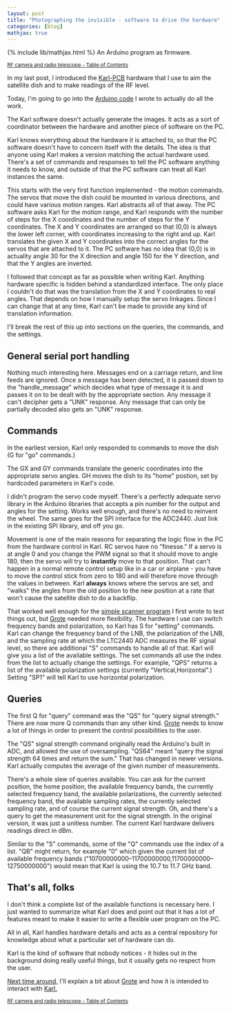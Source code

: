 ```yaml
---
layout: post
title: "Photographing the invisible - software to drive the hardware"
categories: [blog]
mathjax: true
---
```

{% include lib/mathjax.html %}
An Arduino program as firmware. 

<sub>[RF camera and radio telescope - Table of Contents](3-rfcamera-toc)</sub>

In my last post, I introduced the [Karl-PCB](https://github.com/JosephEoff/Karl-PCB) hardware that I use to aim the satellite dish and to make readings of the RF level.

Today, I'm going to go into the [Arduino code](https://github.com/JosephEoff/Karl) I wrote to actually do all the work. 

The Karl software doesn't actually generate the images.  It acts as a sort of coordinator between the hardware and another piece of software on the PC.

Karl knows everything about the hardware it is attached to, so that the PC software doesn't have to concern itself with the details.  The idea is that anyone using Karl makes a version matching the actual hardware used.  There's a set of commands and responses to tell the PC software anything it needs to know, and outside of that the PC software can treat all Karl instances the same.

This starts with the very first function implemented - the motion commands.  The servos that move the dish could be mounted in various directions, and could have various motion ranges.  Karl abstracts all of that away.  The PC software asks Karl for the motion range, and Karl responds with the number of steps for the X coordinates and the number of steps for the Y coordinates.  The X and Y coordinates are arranged so that (0,0) is always the lower left corner, with coordinates increasing to the right and up.  Karl translates the given X and Y coordinates into the correct angles for the servos that are attached to it.  The PC software has no idea that (0,0) is in actuality angle 30 for the X direction and angle 150 for the Y direction, and that the Y angles are inverted.

I followed that concept as far as possible when writing Karl.  Anything hardware specific is hidden behind a standardized interface.  The only place I couldn't do that was the translation from the X and Y coordinates to real angles.  That depends on how I manually setup the servo linkages.  Since I can change that at any time, Karl can't be made to provide any kind of translation information.

I'll break the rest of this up into sections on the queries, the commands, and the settings.

## General serial port handling

Nothing much interesting here.  Messages end on a carriage return, and line feeds are ignored.  Once a message has been detected, it is passed down to the "handle_message" which decides what type of message it is and passes it on to be dealt with by the appropriate section.  Any message it can't decipher gets a "UNK" response.  Any message that can only be partially decoded also gets an "UNK" response.

## Commands

In the earliest version, Karl only responded to commands to move the dish (G for "go" commands.)

The GX and GY commands translate the generic coordinates into the appropriate servo angles.  GH moves the dish to its "home" postion, set by hardcoded parameters in Karl's code.

I didn't program the servo code myself.  There's a perfectly adequate servo library in the Arduino libraries that accepts a pin number for the output and angles for the setting.  Works well enough, and there's no need to reinvent the wheel.  The same goes for the SPI interface for the ADC2440.  Just link in the existing SPI library, and off you go.

Movement is one of the main reasons for separating the logic flow in the PC from the hardware control in Karl.  RC servos have no "finesse."  If a servo is at angle 0 and you change the PWM signal so that it should move to angle 180, then the servo will try to **instantly** move to that position.  That can't happen in a normal remote control setup like in a car or airplane - you have to move the control stick from zero to 180 and will therefore move through the values in between.  Karl **always** knows where the servos are set, and "walks" the angles from the old position to the new position at a rate that won't cause the satellite dish to do a backflip.

That worked well enough for the [simple scanner program](https://github.com/JosephEoff/scanner) I first wrote to test things out, but [Grote](https://github.com/JosephEoff/Grote) needed more flexibility.  The hardware I use can switch frequency bands and polarization, so Karl has S for "setting" commands.  Karl can change the frequency band of the LNB, the polarization of the LNB, and the sampling rate at which the LTC2440 ADC measures the RF signal level, so there are additional "S" commands to handle all of that.  Karl will give you a list of the available settings.  The set commands all use the index from the list to actually change the settings.  For example, "QPS" returns a list of the available polarization settings (currently "Vertical,Horizontal".)  Setting "SP1" will tell Karl to use horizontal polarization.

## Queries

The first Q for "query" command was the "QS" for "query signal strength."  There are now more Q commands than any other kind.  [Grote](https://github.com/JosephEoff/Grote) needs to know a lot of things in order to present the control possibilities to the user.

The "QS" signal strength command originally read the Arduino's built in ADC, and allowed the use of oversampling.  "QS64" meant "query the signal strength 64 times and return the sum."  That has changed in newer versions.  Karl actually computes the average of the given number of measurements.

There's a whole slew of queries available.  You can ask for the current position, the home position, the available frequency bands, the currently selected frequency band, the available polarizations, the currently selected frequency band, the available sampling rates, the currently selected sampling rate, and of course the current signal strength.  Oh, and there's a query to get the measurement unit for the signal strength.  In the original version, it was just a unitless number.  The current Karl hardware delivers readings direct in dBm.

Similar to the "S" commands, some of the "Q" commands use the index of a list.  "QB" might return, for example "0" which given the current list of available frequency bands ("10700000000–11700000000,11700000000–12750000000") would mean that Karl is using the 10.7 to 11.7 GHz band.

## That's all, folks

I don't think a complete list of the available functions is necessary here.  I just wanted to summarize what Karl does and point out that it has a lot of features meant to make it easier to write a flexible user program on the PC.

All in all, Karl handles hardware details and acts as a central repository for knowledge about what a particular set of hardware can do.  

Karl is the kind of software that nobody notices - it hides out in the background doing really useful things, but it usually gets no respect from the user.

[Next time around,](https://josepheoff.github.io/posts/1-rfcamera6) I'll explain a bit about [Grote](https://github.com/JosephEoff/Grote) and how it is intended to interact with [Karl.](https://github.com/JosephEoff/Karl)

<sub>[RF camera and radio telescope - Table of Contents](3-rfcamera-toc)</sub>

